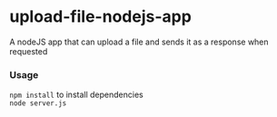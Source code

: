 # upload-file-nodejs-app
A nodeJS app that can upload a file and sends it as a response when requested

### Usage

`npm install` to install dependencies
<br />
`node server.js`
